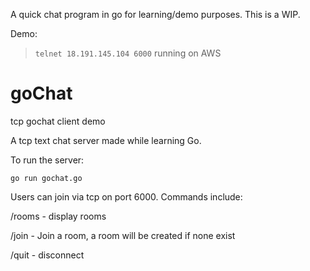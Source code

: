 A quick chat program in go for learning/demo purposes. This is a WIP.

Demo:

> `telnet 18.191.145.104 6000` running on AWS

# goChat
tcp gochat client demo

A tcp text chat server made while learning Go.

To run the server:

```go run gochat.go```

Users can join via tcp on port 6000. Commands include:

/rooms - display rooms

/join <roomname> - Join a room, a room will be created if none exist

/quit - disconnect

